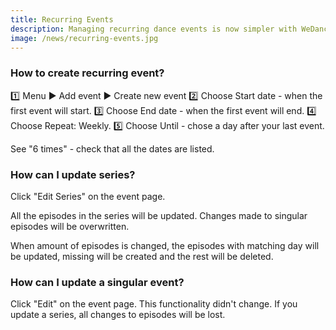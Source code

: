 ```yaml
---
title: Recurring Events
description: Managing recurring dance events is now simpler with WeDance. Follow these steps to easily set up your weekly events.
image: /news/recurring-events.jpg
---
```


### How to create recurring event?

1️⃣ Menu ▶ Add event ▶ Create new event
2️⃣ Choose Start date - when the first event will start.
3️⃣ Choose End date - when the first event will end.
4️⃣ Choose Repeat: Weekly.
5️⃣ Choose Until - chose a day after your last event.

See "6 times" - check that all the dates are listed.

### How can I update series?

Click "Edit Series" on the event page.

All the episodes in the series will be updated. Changes made to singular episodes will be overwritten.

When amount of episodes is changed, the episodes with matching day will be updated, missing will be created and the rest will be deleted.

### How can I update a singular event?

Click "Edit" on the event page. This functionality didn't change.
If you update a series, all changes to episodes will be lost.
